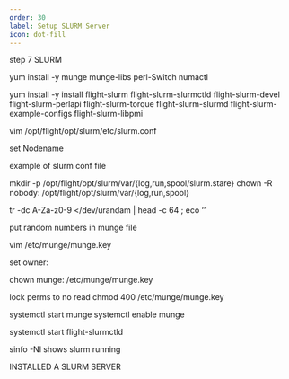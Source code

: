 ```yaml
---
order: 30
label: Setup SLURM Server
icon: dot-fill
---
```


step 7 SLURM

yum install -y munge munge-libs perl-Switch numactl


yum install -y install flight-slurm flight-slurm-slurmctld flight-slurm-devel flight-slurm-perlapi flight-slurm-torque flight-slurm-slurmd flight-slurm-example-configs flight-slurm-libpmi

vim /opt/flight/opt/slurm/etc/slurm.conf

set Nodename

example of slurm conf file

mkdir -p /opt/flight/opt/slurm/var/{log,run,spool/slurm.stare}
chown -R nobody: /opt/flight/opt/slurm/var/{log,run,spool}

tr -dc A-Za-z0-9 </dev/urandam | head -c 64 ; eco ‘’

put random numbers in munge file

vim /etc/munge/munge.key

set owner:

chown munge: /etc/munge/munge.key

lock perms to no read
chmod 400 /etc/munge/munge.key

systemctl start munge
systemctl enable munge

systemctl start flight-slurmctld


sinfo -Nl 
shows slurm running

INSTALLED A SLURM SERVER
